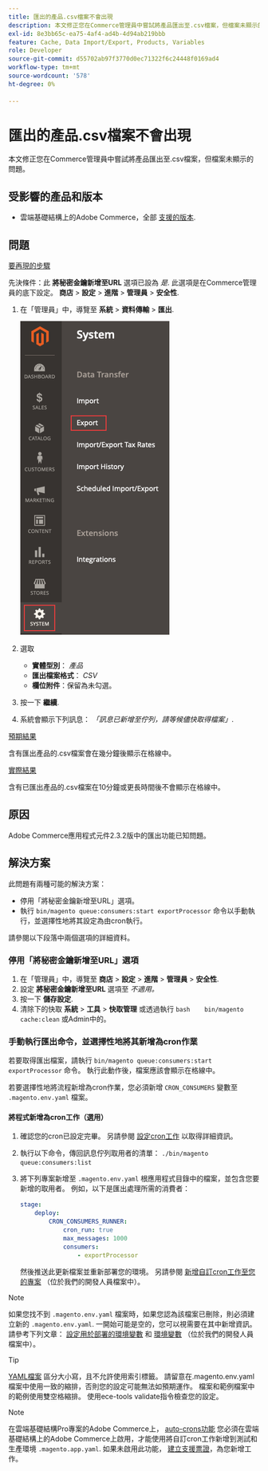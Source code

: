 ```yaml
---
title: 匯出的產品.csv檔案不會出現
description: 本文修正您在Commerce管理員中嘗試將產品匯出至.csv檔案，但檔案未顯示的問題。
exl-id: 8e3bb65c-ea75-4af4-ad4b-4d94ab219bbb
feature: Cache, Data Import/Export, Products, Variables
role: Developer
source-git-commit: d55702ab97f3770d0ec71322f6c24448f0169ad4
workflow-type: tm+mt
source-wordcount: '578'
ht-degree: 0%

---
```


# 匯出的產品.csv檔案不會出現

本文修正您在Commerce管理員中嘗試將產品匯出至.csv檔案，但檔案未顯示的問題。

## 受影響的產品和版本

* 雲端基礎結構上的Adobe Commerce，全部 [支援的版本](https://magento.com/sites/default/files/magento-software-lifecycle-policy.pdf).

## 問題

<u>要再現的步驟</u>

先決條件：此 **將秘密金鑰新增至URL** 選項已設為 *是*. 此選項是在Commerce管理員的底下設定。 **商店** > **設定** > **進階** > **管理員** > **安全性**.

1. 在「管理員」中，導覽至 **系統** > **資料傳輸** > **匯出**.

   ![magento_export_products_2.3.4.png](assets/magento_export_products_2.3.4.png)

1. 選取
   * **實體型別**： *產品*
   * **匯出檔案格式**： *CSV*
   * **欄位附件**：保留為未勾選。
1. 按一下 **繼續**.
1. 系統會顯示下列訊息： *「訊息已新增至佇列，請等候儘快取得檔案」*.

<u>預期結果</u>

含有匯出產品的.csv檔案會在幾分鐘後顯示在格線中。

<u>實際結果</u>

含有已匯出產品的.csv檔案在10分鐘或更長時間後不會顯示在格線中。

## 原因

Adobe Commerce應用程式元件2.3.2版中的匯出功能已知問題。

## 解決方案

此問題有兩種可能的解決方案：

* 停用「將秘密金鑰新增至URL」選項。
* 執行 `bin/magento queue:consumers:start exportProcessor` 命令以手動執行，並選擇性地將其設定為由cron執行。

請參閱以下段落中兩個選項的詳細資料。

### 停用「將秘密金鑰新增至URL」選項

1. 在「管理員」中，導覽至 **商店** > **設定** > **進階** > **管理員** > **安全性**.
1. 設定 **將秘密金鑰新增至URL** 選項至 *不適用。*
1. 按一下 **儲存設定**.
1. 清除下的快取 **系統** > **工具** > **快取管理** 或透過執行    ```bash    bin/magento cache:clean``` 或Admin中的。

### 手動執行匯出命令，並選擇性地將其新增為cron作業

若要取得匯出檔案，請執行 `bin/magento queue:consumers:start exportProcessor` 命令。 執行此動作後，檔案應該會顯示在格線中。


若要選擇性地將流程新增為cron作業，您必須新增 `CRON_CONSUMERS` 變數至 `.magento.env.yaml` 檔案。

#### 將程式新增為cron工作（選用）

1. 確認您的cron已設定完畢。 另請參閱 [設定cron工作](/docs/commerce-cloud-service/user-guide/configure/app/properties/crons-property.html) 以取得詳細資訊。
1. 執行以下命令，傳回訊息佇列取用者的清單：     `./bin/magento queue:consumers:list`
1. 將下列專案新增至 `.magento.env.yaml` 根應用程式目錄中的檔案，並包含您要新增的取用者。 例如，以下是匯出處理所需的消費者：

   ```yaml
   stage:
       deploy:
           CRON_CONSUMERS_RUNNER:
               cron_run: true
               max_messages: 1000
               consumers:
                   - exportProcessor
   ```

   然後推送此更新檔案並重新部署您的環境。 另請參閱 [新增自訂cron工作至您的專案](/docs/commerce-cloud-service/user-guide/configure/app/properties/crons-property.html#add-custom-cron-jobs-to-your-project) （位於我們的開發人員檔案中）。

>[!NOTE]
>
>如果您找不到 `.magento.env.yaml` 檔案時，如果您認為該檔案已刪除，則必須建立新的 `.magento.env.yaml`. 一開始可能是空的，您可以視需要在其中新增資訊。 請參考下列文章： [設定用於部署的環境變數](/docs/commerce-cloud-service/user-guide/configure/env/configure-env-yaml.html) 和 [環境變數](/docs/commerce-cloud-service/user-guide/configure/env/stage/variables-intro.html) （位於我們的開發人員檔案中）。

>[!TIP]
>
>[YAML檔案](https://experienceleague.adobe.com/docs/commerce-cloud-service/user-guide/configure/env/configure-env-yaml.html) 區分大小寫，且不允許使用索引標籤。 請留意在.magento.env.yaml檔案中使用一致的縮排，否則您的設定可能無法如預期運作。 檔案和範例檔案中的範例使用雙空格縮排。 使用ece-tools validate指令檢查您的設定。

>[!NOTE]
>
>在雲端基礎結構Pro專案的Adobe Commerce上， [auto-crons功能](/docs/commerce-cloud-service/user-guide/configure/app/properties/crons-property.html?lang=en#crontab) 您必須在雲端基礎結構上的Adobe Commerce上啟用，才能使用將自訂cron工作新增到測試和生產環境 `.magento.app.yaml`. 如果未啟用此功能， [建立支援票證](/help/help-center-guide/help-center/magento-help-center-user-guide.md#submit-ticket)，為您新增工作。
